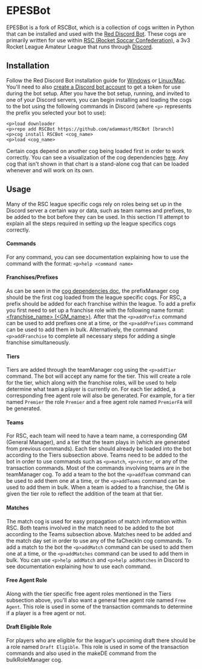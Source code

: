 # EPESBot

EPESBot is a fork of RSCBot, which is a collection of cogs written in Python that can be installed and used with the [Red Discord Bot](https://docs.discord.red/en/stable/index.html). These cogs are primarily written for use within [RSC (Rocket Soccar Confederation)](https://www.rocketsoccarconfederation.com/), a 3v3 Rocket League Amateur League that runs through [Discord](https://discord.gg/Q6RkvYm).

## Installation

Follow the Red Discord Bot installation guide for [Windows](https://docs.discord.red/en/stable/install_windows.html) or [Linux/Mac](https://docs.discord.red/en/stable/install_linux_mac.html). You'll need to also [create a Discord bot account](https://discordpy.readthedocs.io/en/latest/discord.html) to get a token for use during the bot setup. After you have the bot setup, running, and invited to one of your Discord servers, you can begin installing and loading the cogs to the bot using the following commands in Discord (where `<p>` represents the prefix you selected your bot to use):

```
<p>load downloader
<p>repo add RSCBot https://github.com/adammast/RSCBot [branch]
<p>cog install RSCBot <cog_name>
<p>load <cog_name>
```

Certain cogs depend on another cog being loaded first in order to work correctly. You can see a visualization of the cog dependencies [here](https://docs.google.com/drawings/d/1Ys3Ne_66uTECXY47WTLPr3LlWi_XL8rUGf2S90jY7Nk/edit?usp=sharing). Any cog that isn't shown in that chart is a stand-alone cog that can be loaded whenever and will work on its own.

## Usage

Many of the RSC league specific cogs rely on roles being set up in the Discord server a certain way or data, such as team names and prefixes, to be added to the bot before they can be used. In this section I'll attempt to explain all the steps required in setting up the league specifics cogs correctly.

#### Commands

For any command, you can see documentation explaining how to use the command with the format: `<p>help <command name>`

#### Franchises/Prefixes

As can be seen in the [cog dependencies doc](https://docs.google.com/drawings/d/1Ys3Ne_66uTECXY47WTLPr3LlWi_XL8rUGf2S90jY7Nk/edit?usp=sharing), the prefixManager cog should be the first cog loaded from the league specific cogs. For RSC, a prefix should be added for each franchise within the league. To add a prefix you first need to set up a franchise role with the following name format: [<franchise_name> (<GM_name>)](https://media.discordapp.net/attachments/679698891129880580/707975741505273938/Capture.PNG). After that the `<p>addPrefix` command can be used to add prefixes one at a time, or the `<p>addPrefixes` command can be used to add them in bulk. Alternatively, the command `<p>addFranchise` to complete all necessary steps for adding a single franchise simultaneously.

#### Tiers

Tiers are added through the teamManager cog using the `<p>addTier` command. The bot will accept any name for the tier. This will create a role for the tier, which along with the franchise roles, will be used to help determine what team a player is currently on. For each tier added, a corresponding free agent role will also be generated. For example, for a tier named `Premier` the role `Premier` and a free agent role named `PremierFA` will be generated.

#### Teams

For RSC, each team will need to have a team name, a corresponding GM (General Manager), and a tier that the team plays in (which are generated from previous commands). Each tier should already be loaded into the bot according to the Tiers subsection above. Teams need to be added to the bot in order to use commands such as `<p>match`, `<p>roster`, or any of the transaction commands. Most of the commands involving teams are in the teamManager cog. To add a team to the bot the `<p>addTeam` command can be used to add them one at a time, or the `<p>addTeams` command can be used to add them in bulk. When a team is added to a franchise, the GM is given the tier role to reflect the addition of the team at that tier.

#### Matches

The match cog is used for easy propagation of match information within RSC. Both teams involved in the match need to be added to the bot according to the Teams subsection above. Matches need to be added and the match day set in order to use any of the faCheckIn cog commands. To add a match to the bot the `<p>addMatch` command can be used to add them one at a time, or the `<p>addMatches` command can be used to add them in bulk. You can use `<p>help addMatch` and `<p>help addMatches` in Discord to see documentation explaining how to use each command.

#### Free Agent Role

Along with the tier specific free agent roles mentioned in the Tiers subsection above, you'll also want a general free agent role named `Free Agent`. This role is used in some of the transaction commands to determine if a player is a free agent or not.

#### Draft Eligible Role

For players who are eligible for the league's upcoming draft there should be a role named `Draft Eligible`. This role is used in some of the transaction commands and also used in the makeDE command from the bulkRoleManager cog.
